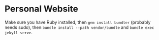 # Personal Website

Make sure you have Ruby installed, then `gem install bundler` (probably needs sudo),
then `bundle install --path vendor/bundle` and `bundle exec jekyll serve`.
